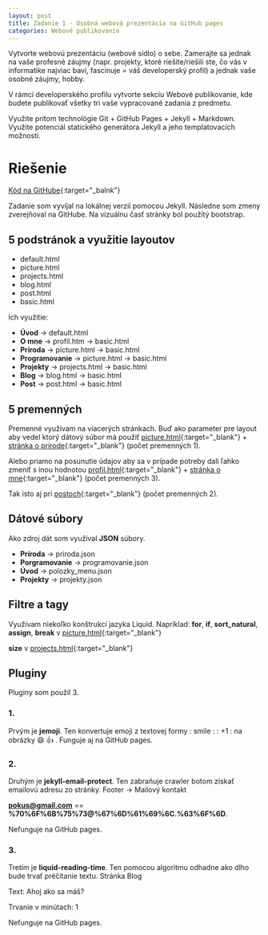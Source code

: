 ```yaml
---
layout: post
title: Zadanie 1 - Osobná webová prezentácia na GitHub pages
categories: Webové publikovanie
---
```

Vytvorte webovú prezentáciu (webové sídlo) o sebe. Zamerajte sa jednak na vaše profesné záujmy (napr. projekty, ktoré riešite/riešili ste, čo vás v informatike najviac baví, fascinuje = váš developerský profil) a jednak vaše osobné záujmy, hobby.

V rámci developerského profilu vytvorte sekciu Webové publikovanie, kde budete publikovať všetky tri vaše vypracované zadania z predmetu.

Využite pritom technológie Git + GitHub Pages + Jekyll + Markdown. Využite potenciál statického generátora Jekyll a jeho templatovacích možností.

# Riešenie

[Kód na GitHube](https://github.com/JanecekJ/JanecekJ.github.io){:target="_balnk"}

Zadanie som vyvíjal na lokálnej verzií pomocou Jekyll. Následne som zmeny zverejňoval na GitHube. Na vizuálnu časť stránky bol použitý bootstrap.

## 5 podstránok a využitie layoutov

+ default.html	 
+ picture.html
+ projects.html
+ blog.html
+ post.html
+ basic.html

Ich využitie:
- **Úvod** -> default.html
- **O mne**	-> profil.htm -> basic.html	
- **Príroda** -> picture.html -> basic.html
- **Programovanie** ->	picture.html -> basic.html
- **Projekty** -> projects.html -> basic.html
- **Blog** -> blog.html -> basic.html
- **Post** -> post.html -> basic.html

## 5 premenných
Premenné využívam na viacerých stránkach. Buď ako parameter pre layout aby vedel ktorý dátový súbor má použiť 
[picture.html](https://github.com/JanecekJ/JanecekJ.github.io/blob/master/_layouts/picture.html){:target="_blank"} + 
[stránka o prírode](https://github.com/JanecekJ/JanecekJ.github.io/blob/master/priroda/index.md){:target="_blank"} 
(počet premenných 1).

Alebo priamo na posunutie údajov aby sa v prípade potreby dali ľahko zmeniť s inou hodnotou 
[profil.html](https://github.com/JanecekJ/JanecekJ.github.io/blob/master/_layouts/profil.html){:target="_blank"} + 
[stránka o mne](https://github.com/JanecekJ/JanecekJ.github.io/blob/master/o_mne/index.md){:target="_blank"} 
(počet premenných 3). 

Tak isto aj pri
[postoch](https://github.com/JanecekJ/JanecekJ.github.io/blob/master/_posts/2017-03-10-testovaci-post.md){:target="_blank"} 
 (počet premenných 2).

## Dátové súbory
Ako zdroj dát som využíval **JSON** súbory. 

- **Príroda** -> priroda.json
- **Porgramovanie** -> programovanie.json
- **Úvod** -> polozky_menu.json
- **Projekty** -> projekty.json

## Filtre a tagy
Využívam niekoľko konštrukcí jazyka Liquid.
Napríklad:
**for**, **if**, **sort_natural**, **assign**, **break** v 
[picture.html](https://github.com/JanecekJ/JanecekJ.github.io/blob/master/_layouts/picture.html){:target="_blank"}

**size** v 
[projects.html](https://github.com/JanecekJ/JanecekJ.github.io/blob/master/_layouts/projects.html){:target="_blank"}

## Pluginy
Pluginy som použil 3.

### 1.
Prvým je **jemoji**. Ten konvertuje emoji z textovej formy : smile :  : +1 : na obrázky :smile: :+1: . Funguje aj na GitHub pages.

### 2.
Druhým je **jekyll-email-protect**. Ten zabraňuje crawler botom získať emailovú adresu zo stránky. Footer -> Mailový kontakt

**pokus@gmail.com** == **%70%6F%6B%75%73@%67%6D%61%69%6C.%63%6F%6D**. 

Nefunguje na GitHub pages.

### 3.
Tretím je **liquid-reading-time**. Ten pomocou algoritmu odhadne ako dlho bude trvať préčítanie textu. Stránka Blog

Text: Ahoj ako sa máš?

Trvanie v minútach: 1

Nefunguje na GitHub pages.
